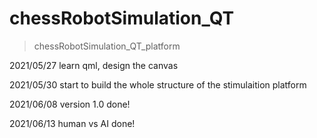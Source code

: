 # chessRobotSimulation_QT

> chessRobotSimulation_QT_platform

2021/05/27 learn qml, design the canvas

2021/05/30 start to build the whole structure of the stimulaition platform

2021/06/08 version 1.0 done!

2021/06/13 human vs AI done!
